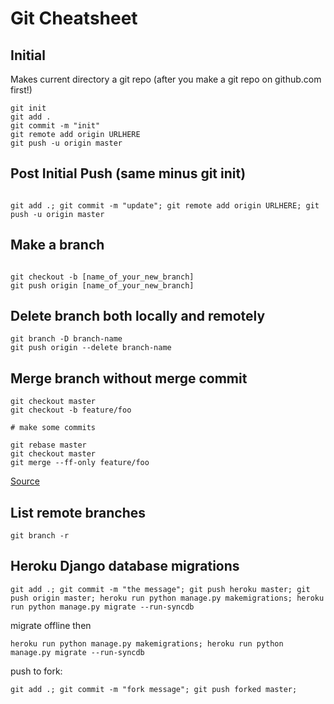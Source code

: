 # Git Cheatsheet



## Initial
Makes current directory a git repo (after you make a git repo on github.com first!)

```
git init 
git add .
git commit -m "init"
git remote add origin URLHERE
git push -u origin master
```


## Post Initial Push (same minus git init)

```

git add .; git commit -m "update"; git remote add origin URLHERE; git push -u origin master
```


## Make a branch

```

git checkout -b [name_of_your_new_branch]
git push origin [name_of_your_new_branch]
```


## Delete branch both locally and remotely

```
git branch -D branch-name
git push origin --delete branch-name
```

## Merge branch without merge commit

```
git checkout master
git checkout -b feature/foo

# make some commits

git rebase master
git checkout master
git merge --ff-only feature/foo
```

[Source](http://stackoverflow.com/a/16358699/5147646)

## List remote branches

```
git branch -r 
```

## Heroku Django database migrations
```
git add .; git commit -m "the message"; git push heroku master; git push origin master; heroku run python manage.py makemigrations; heroku run python manage.py migrate --run-syncdb
```

migrate offline then

```
heroku run python manage.py makemigrations; heroku run python manage.py migrate --run-syncdb
```

push to fork:
```
git add .; git commit -m "fork message"; git push forked master;
```
